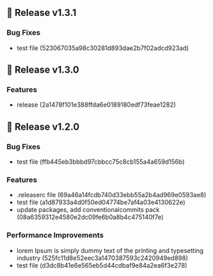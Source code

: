 ## 🚀 Release v1.3.1



### Bug Fixes

- test file (523067035a98c30281d893dae2b7f02adcd923ad)

## 🚀 Release v1.3.0



### Features

- release (2a1478f101e388ffda6e0189180edf73feae1282)

## 🚀 Release v1.2.0



### Bug Fixes

- test file (ffb445eb3bbbd97cbbcc75c8cb155a4a659d156b)


### Features

- .releaserc file (69a46a14fcdb740d33ebb55a2b4ad969e0593ae8)
- test file (a1d87933a4d0f50ed04774be7af4a03e4130622e)
- update packages, add conventionalcommits pack (08a6359312e4580e2dc09fe6b0a8b4c475140f7e)


### Performance Improvements

- lorem Ipsum is simply dummy text of the printing and typesetting industry (525fc11d8e52eec3a1470387593c2420949ed898)
- test file (d3dc8b41e6e565eb5d44cdbaf9e84a2ea6f3e278)
